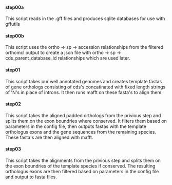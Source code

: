 #### step00a
This script reads in the .gff files and produces sqlite databases for use with gffutils

#### step00b
This script uses the ortho -> sp -> accession relationships from the filtered orthomcl output
to create a json file with ortho -> sp -> cds_parent_database_id relationships which are used later.

#### step01
This script takes our well annotated genomes and creates template fastas of gene orthologs
consisting of cds's concatinated with fixed length strings of 'N's in place of introns.
It then runs mafft on these fasta's to align them.

#### step02
This script takes the aligned padded orthologs from the privious step and splits them on the exon boundries
where conserved. It filters them based on parameters in the config file, then outputs fastas with the template
orthologus exons and the gene sequences from the remaining species. These fasta's are then aligned with mafft.

#### step03
This script takes the alignments from the privious step and splits them on the exon boundries of the template
species if conserved. The resulting orthologus exons are then filtered based on parameters in the config file
and output to fasta files.
